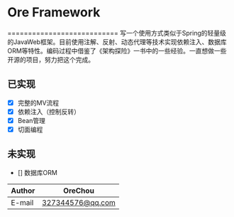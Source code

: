 # Ore Framework

===========================
写一个使用方式类似于Spring的轻量级的JavaWeb框架。目前使用注解、反射、动态代理等技术实现依赖注入、数据库ORM等特性。编码过程中借鉴了《架构探险》一书中的一些经验。一直想做一些开源的项目，努力把这个完成。

## 已实现

- [x] 完整的MV流程
- [x] 依赖注入（控制反转）
- [x] Bean管理
- [x] 切面编程

## 未实现

- [] 数据库ORM

|Author|OreChou|
|---|---
|E-mail|327344576@qq.com
